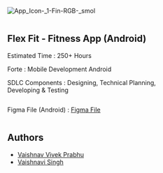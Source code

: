  ![App_Icon-_1-_Fin-RGB_-_smol](https://user-images.githubusercontent.com/67993582/149269229-0f10dba1-eb0b-4875-900d-aef2d71784a7.png) 
				<div id="2a9ec669-3456-4a59-8007-8026324615e3" style="width:75%" class="column">
					<h2 id="929eecc1-af7f-4737-88f9-1addde5786ad" class="">Flex Fit - Fitness App (Android)</h2>
					<p id="93ed1197-a051-4b76-b165-06a3959f90ff" class="">Estimated Time : 250+ Hours</p>
					<p id="55bfd51d-e761-4f2c-9ba8-429943c8607d" class="">Forte : Mobile Development Android</p>
					<p id="93ed1197-a051-4b76-b165-06a3959f90ff" class="">SDLC Components : Designing, Technical Planning, Developing &amp; Testing</p>
</div><div>
	<p id="93ed1197-a051-4b76-b165-06a3959f90ff" class="">Figma File (Android) : <a href="https://www.figma.com/file/g4JCU0PX8AHskJM61nGA97/FlexFit-Mobile-App-(Android)?node-id=0%3A1&t=x30rFNDP9TfeN9zx-0">Figma File</a></p>
<!-- 		<p id="93ed1197-a051-4b76-b165-06a3959f90ff" class="">Planning : <a href="https://furtive-wood-f20.notion.site/Semester-4-Project-2943120fa02642c18498c99071eaf68c">Click Here</a></p>
		<p id="93ed1197-a051-4b76-b165-06a3959f90ff" class="">Assets : <a href="https://furtive-wood-f20.notion.site/fc8cb4275a2e486d9cc8d1bdacc95dad?v=9603b1f382ea44c6b01d97c73a2ce01a">Click Here</a></p> -->
				</div>

<div id="3e1927f5-fb95-4783-aacd-02277abda632" style="width:75%" class="column">

<h2 id="929eecc1-af7f-4737-88f9-1addde5786ad" class="">Authors</h2>

- [Vaishnav Vivek Prabhu](https://github.com/vaishnavvprabhu)
- [Vaishnavi Singh](https://github.com/singhvaishnavi25)
				</div>

